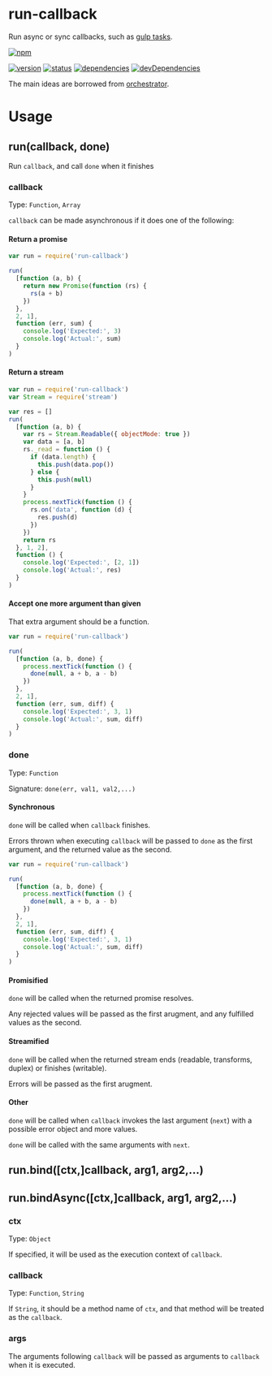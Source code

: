 # run-callback
Run async or sync callbacks, such as [gulp tasks](https://github.com/gulpjs/gulp/blob/master/docs/API.md#fn).

[![npm](https://nodei.co/npm/run-callback.png?downloads=true)](https://www.npmjs.org/package/run-callback)

[![version](https://img.shields.io/npm/v/run-callback.svg)](https://www.npmjs.org/package/run-callback)
[![status](https://travis-ci.org/zoubin/run-callback.svg?branch=master)](https://travis-ci.org/zoubin/run-callback)
[![dependencies](https://david-dm.org/zoubin/run-callback.svg)](https://david-dm.org/zoubin/run-callback)
[![devDependencies](https://david-dm.org/zoubin/run-callback/dev-status.svg)](https://david-dm.org/zoubin/run-callback#info=devDependencies)

The main ideas are borrowed from [orchestrator](https://github.com/orchestrator/orchestrator/blob/master/lib/runTask.js).

# Usage

## run(callback, done)

Run `callback`, and call `done` when it finishes

### callback

Type: `Function`, `Array`

`callback` can be made asynchronous if it does one of the following:

#### Return a promise

```javascript
var run = require('run-callback')

run(
  [function (a, b) {
    return new Promise(function (rs) {
      rs(a + b)
    })
  },
  2, 1],
  function (err, sum) {
    console.log('Expected:', 3)
    console.log('Actual:', sum)
  }
)

```

#### Return a stream

```javascript
var run = require('run-callback')
var Stream = require('stream')

var res = []
run(
  [function (a, b) {
    var rs = Stream.Readable({ objectMode: true })
    var data = [a, b]
    rs._read = function () {
      if (data.length) {
        this.push(data.pop())
      } else {
        this.push(null)
      }
    }
    process.nextTick(function () {
      rs.on('data', function (d) {
        res.push(d)
      })
    })
    return rs
  }, 1, 2],
  function () {
    console.log('Expected:', [2, 1])
    console.log('Actual:', res)
  }
)

```

#### Accept one more argument than given

That extra argument should be a function.

```javascript
var run = require('run-callback')

run(
  [function (a, b, done) {
    process.nextTick(function () {
      done(null, a + b, a - b)
    })
  },
  2, 1],
  function (err, sum, diff) {
    console.log('Expected:', 3, 1)
    console.log('Actual:', sum, diff)
  }
)

```

### done

Type: `Function`

Signature: `done(err, val1, val2,...)`

#### Synchronous
`done` will be called when `callback` finishes.

Errors thrown when executing `callback` will be passed to `done` as the first argument,
and the returned value as the second.

```javascript
var run = require('run-callback')

run(
  [function (a, b, done) {
    process.nextTick(function () {
      done(null, a + b, a - b)
    })
  },
  2, 1],
  function (err, sum, diff) {
    console.log('Expected:', 3, 1)
    console.log('Actual:', sum, diff)
  }
)

```

#### Promisified
`done` will be called when the returned promise resolves.

Any rejected values will be passed as the first arugment,
and any fulfilled values as the second.

#### Streamified
`done` will be called when the returned stream ends (readable, transforms, duplex) or finishes (writable).

Errors will be passed as the first arugment.

#### Other

`done` will be called when `callback` invokes the last argument (`next`) with a possible error object and more values.

`done` will be called with the same arguments with `next`.

## run.bind([ctx,]callback, arg1, arg2,...)
## run.bindAsync([ctx,]callback, arg1, arg2,...)

### ctx

Type: `Object`

If specified, it will be used as the execution context of `callback`.

### callback

Type: `Function`, `String`

If `String`, it should be a method name of `ctx`,
and that method will be treated as the `callback`.

### args

The arguments following `callback` will be passed as arguments to `callback` when it is executed.


